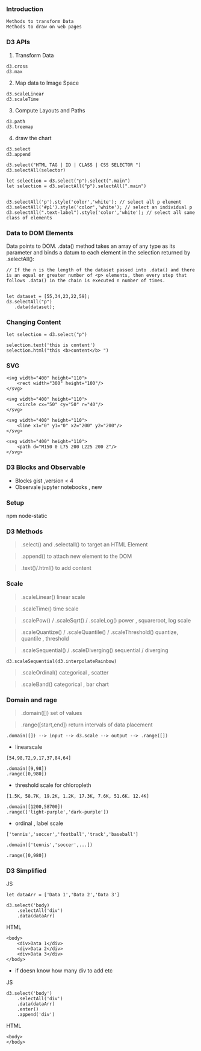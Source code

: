### Introduction
```
Methods to transform Data
Methods to draw on web pages
```

### D3 APIs

1. Transform Data
```
d3.cross
d3.max
```

2. Map data to Image Space
```
d3.scaleLinear
d3.scaleTime
```

3. Compute Layouts and Paths
```
d3.path
d3.treemap
```

4. draw the chart
```
d3.select
d3.append
```

```
d3.select("HTML TAG | ID | CLASS | CSS SELECTOR ")
d3.selectAll(selector)

let selection = d3.select("p").select(".main")
let selection = d3.selectAll("p").selectAll(".main")


d3.selectAll('p').style('color','white'); // select all p element
d3.selectAll('#p1').style('color','white'); // select an individual p
d3.selectAll(".text-label").style('color','white'); // select all same class of elements

```


### Data to DOM Elements 

Data points to DOM. .data() method takes an array of any type as its parameter and binds a datum to each element in the selection returned by .selectAll():

```
// If the n is the length of the dataset passed into .data() and there is an equal or greater number of <p> elements, then every step that follows .data() in the chain is executed n number of times.


let dataset = [55,34,23,22,59];
d3.selectAll("p")
   .data(dataset);

```

### Changing Content

```
let selection = d3.select("p")

selection.text('this is content')
selection.html("this <b>content</b> ")
```

### SVG

```
<svg width="400" height="110">
    <rect width="300" height="100"/>
</svg>

<svg width="400" height="110">
    <circle cx="50" cy="50" r="40"/>
</svg>

<svg width="400" height="110">
    <line x1="0" y1="0" x2="200" y2="200"/>
</svg>

<svg width="400" height="110">
    <path d="M150 0 L75 200 L225 200 Z"/>
</svg>
```

### D3 Blocks and Observable

* Blocks gist ,version < 4
* Observale jupyter notebooks , new

### Setup

npm node-static

### D3 Methods

> .select() and .selectall()
to target an HTML Element

> .append()
to attach new element to the DOM

> .text()/.html()
to add content 

### Scale

> .scaleLinear()
linear scale

> .scaleTime()
time scale

> .scalePow() / .scaleSqrt() / .scaleLog()
power , squareroot, log scale 

> .scaleQuantize() / .scaleQuantile() / .scaleThreshold()
quantize, quantile , threshold 

> .scaleSequential() / .scaleDiverging()
sequential / diverging 

```
d3.scaleSequential(d3.interpolateRainbow)
```

> .scaleOrdinal()
categorical , scatter

> .scaleBand()
categorical , bar chart 

### Domain and rage

> .domain([])
set of values

> .range([start,end])
return intervals of data placement 

```
.domain([]) --> input --> d3.scale --> output --> .range([])
```

* linearscale

```
[54,98,72,9,17,37,84,64]

.domain([9,98])
.range([0,980])
```

* threshold scale for chloropleth
```
[1.5K, 58.7K, 19.2K, 1.2K, 17.3K, 7.6K, 51.6K. 12.4K]

.domain([1200,58700])
.range(['light-purple','dark-purple'])

```

* ordinal , label scale 
```
['tennis','soccer','football','track','baseball']

.domain(['tennis','soccer',...])

.range([0,980])

```

### D3 Simplified 

JS
```
let dataArr = ['Data 1','Data 2','Data 3']

d3.select('body)
    .selectAll('div')
    .data(dataArr)
```

HTML
```
<body>
    <div>Data 1</div>
    <div>Data 2</div>
    <div>Data 3</div>
</body>
```

* if doesn know how many div to add etc

JS
```
d3.select('body')
    .selectAll('div')
    .data(dataArr)
    .enter()
    .append('div')
```

HTML
```
<body>
</body>
```
